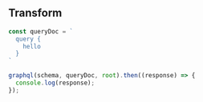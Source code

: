 ##  Transform <!-- .element: data-theme="ka-content" -->

```js
const queryDoc = `
  query {
    hello
  }
`

graphql(schema, queryDoc, root).then((response) => {
  console.log(response);
});
```
